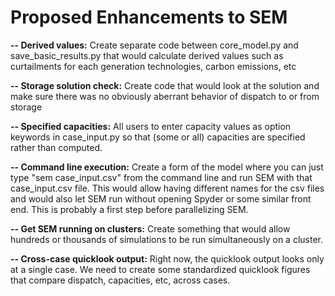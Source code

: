 # Proposed Enhancements to SEM

<b>-- Derived values:</b> Create separate code between core_model.py and save_basic_results.py that would calculate derived values such as curtailments for each generation technologies, carbon emissions, etc

<b>-- Storage solution check:</b> Create code that would look at the solution and make sure there was no obviously aberrant behavior of dispatch to or from storage

<b>-- Specified capacities:</b> All users to enter capacity values as option keywords in case_input.py so that (some or all) capacities are specified rather than computed.

<b>-- Command line execution:</b> Create a form of the model where you can just type "sem case_input.csv" from the command line and run SEM with that case_input.csv file. This would allow having different names for the csv files and would also let SEM run without opening Spyder or some similar front end. This is probably a first step before parallelizing SEM.

<b>-- Get SEM running on clusters:</b> Create something that would allow hundreds or thousands of simulations to be run simultaneously on a cluster.

<b>-- Cross-case quicklook output:</b> Right now, the quicklook output looks only at a single case. We need to create some standardized quicklook figures that compare dispatch, capacities, etc, across cases.
